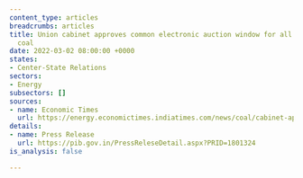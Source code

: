 ```yaml
---
content_type: articles
breadcrumbs: articles
title: Union cabinet approves common electronic auction window for all non-linkage
  coal
date: 2022-03-02 08:00:00 +0000
states:
- Center-State Relations
sectors:
- Energy
subsectors: []
sources:
- name: Economic Times
  url: https://energy.economictimes.indiatimes.com/news/coal/cabinet-approves-offering-of-coal-via-common-e-auction-window/89861952
details:
- name: Press Release
  url: https://pib.gov.in/PressReleseDetail.aspx?PRID=1801324
is_analysis: false

---
```

